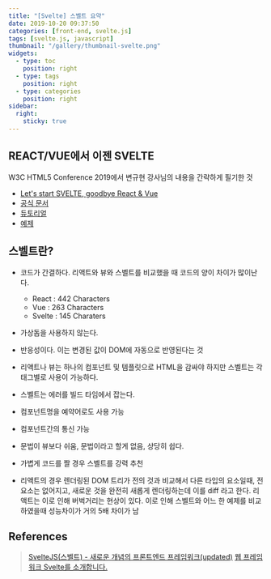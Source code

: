 ```yaml
---
title: "[Svelte] 스벨트 요약"
date: 2019-10-20 09:37:50
categories: [front-end, svelte.js]
tags: [svelte.js, javascript]
thumbnail: "/gallery/thumbnail-svelte.png"
widgets:
  - type: toc
    position: right
  - type: tags
    position: right
  - type: categories
    position: right
sidebar:
  right:
    sticky: true
---
```


## REACT/VUE에서 이젠 SVELTE

W3C HTML5 Conference 2019에서 변규현 강사님의 내용을 간략하게 필기한 것

* [Let's start SVELTE, goodbye React & Vue](https://novemberde.github.io/javascript/2019/10/11/Svelte-revealjs.html)
* [공식 문서](https://svelte.dev/docs)
* [듀토리얼](https://svelte.dev/tutorial/basics)
* [예제](https://svelte.dev/examples#hello-world)

<!-- more -->

## 스벨트란?

* 코드가 간결하다. 리액트와 뷰와 스벨트를 비교했을 때 코드의 양이 차이가 많이난다.
    - React : 442 Characters
    - Vue : 263 Characters
    - Svelte : 145 Charaters

* 가상돔을 사용하지 않는다.
* 반응성이다. 이는 변경된 값이 DOM에 자동으로 반영된다는 것
* 리액트나 뷰는 하나의 컴포넌트 및 템플릿으로 HTML을 감싸야 하지만 스벨트는 각 태그별로 사용이 가능하다.
* 스벨트는 에러를 빌드 타임에서 잡는다.
* 컴포넌트명을 예약어로도 사용 가능
* 컴포넌트간의 통신 가능
* 문법이 뷰보다 쉬움, 문법이라고 할게 없음, 상당히 쉽다.
* 가볍게 코드를 짤 경우 스벨트를 강력 추천
* 리액트의 경우 렌더링된 DOM 트리가 전의 것과 비교해서 다른 타입의 요소일때, 전 요소는 없어지고, 새로운 것을 완전히 새롭게 렌더링하는데 이를 diff 라고 한다. 리액트는 이로 인해 버벅거리는 현상이 있다. 이로 인해 스벨트와 어느 한 예제를 비교하였을때 성능차이가 거의 5배 차이가 남

## References
> [SvelteJS(스벨트) - 새로운 개념의 프론트엔드 프레임워크(updated)](https://heropy.blog/2019/09/29/svelte)
> [웹 프레임워크 Svelte를 소개합니다.](https://velog.io/@ashnamuh/hello-svelte)
